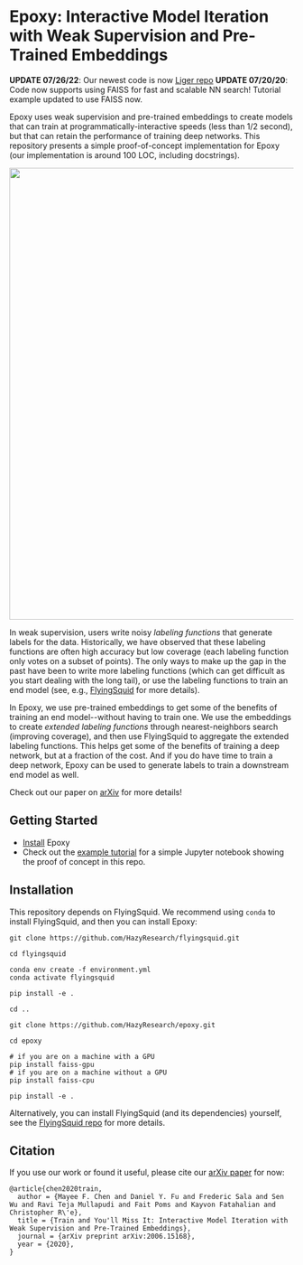 # Epoxy: Interactive Model Iteration with Weak Supervision and Pre-Trained Embeddings

**UPDATE 07/26/22**: Our newest code is now [Liger repo](https://github.com/HazyResearch/liger)
**UPDATE 07/20/20**: Code now supports using FAISS for fast and scalable NN
search! Tutorial example updated to use FAISS now.

Epoxy uses weak supervision and pre-trained embeddings to create models that
can train at programmatically-interactive speeds (less than 1/2 second), but
that can retain the performance of training deep networks.
This repository presents a simple proof-of-concept implementation for Epoxy
(our implementation is around 100 LOC, including docstrings).

<div>
  <img src="figs/figure_1_png.png" width="800">
</div>

In weak supervision, users write noisy _labeling functions_ that generate labels
for the data.
Historically, we have observed that these labeling functions are often
high accuracy but low coverage (each labeling function only votes on a subset of
points).
The only ways to make up the gap in the past have been to write more labeling
functions (which can get difficult as you start dealing with the long tail),
or use the labeling functions to train an end model (see, e.g.,
[FlyingSquid](https://github.com/HazyResearch/flyingsquid) for more details).

In Epoxy, we use pre-trained embeddings to get some of the benefits of training
an end model--without having to train one.
We use the embeddings to create _extended labeling functions_ through
nearest-neighbors search (improving coverage), and then use FlyingSquid to
aggregate the extended labeling functions.
This helps get some of the benefits of training a deep network, but at a
fraction of the cost.
And if you do have time to train a deep network, Epoxy can be used to generate
labels to train a downstream end model as well.

Check out our paper on [arXiv](https://arxiv.org/abs/2006.15168) for more details!

## Getting Started
* [Install](#installation) Epoxy
* Check out the [example tutorial](examples/example_tutorial.ipynb) for a simple
Jupyter notebook showing the proof of concept in this repo.

## Installation

This repository depends on FlyingSquid.
We recommend using `conda` to install FlyingSquid, and then you can install
Epoxy:

```
git clone https://github.com/HazyResearch/flyingsquid.git

cd flyingsquid

conda env create -f environment.yml
conda activate flyingsquid

pip install -e .

cd ..

git clone https://github.com/HazyResearch/epoxy.git

cd epoxy

# if you are on a machine with a GPU
pip install faiss-gpu
# if you are on a machine without a GPU
pip install faiss-cpu

pip install -e .
```

Alternatively, you can install FlyingSquid (and its dependencies) yourself,
see the [FlyingSquid repo](https://github.com/HazyResearch/flyingsquid)
for more details.


## Citation

If you use our work or found it useful, please cite our [arXiv paper](https://arxiv.org/abs/2006.15168) for now:
```
@article{chen2020train,
  author = {Mayee F. Chen and Daniel Y. Fu and Frederic Sala and Sen Wu and Ravi Teja Mullapudi and Fait Poms and Kayvon Fatahalian and Christopher R\'e},
  title = {Train and You'll Miss It: Interactive Model Iteration with Weak Supervision and Pre-Trained Embeddings},
  journal = {arXiv preprint arXiv:2006.15168},
  year = {2020},
}
```
